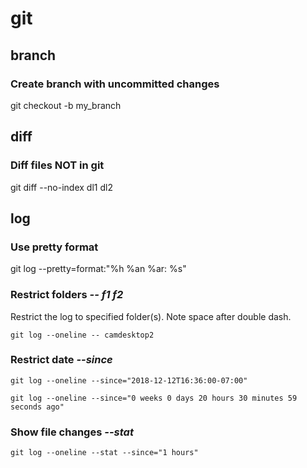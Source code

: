 # git

## branch
### Create branch with uncommitted changes

  git checkout -b my_branch

## diff
### Diff files NOT in git

  git diff --no-index dl1 dl2

## log
### Use pretty format

  git log --pretty=format:"%h %an %ar: %s"

### Restrict folders ***-- f1 f2*** 

Restrict the log to specified folder(s). Note space after double dash.

`git log --oneline -- camdesktop2`

### Restrict date ***--since***

  `git log --oneline --since="2018-12-12T16:36:00-07:00"`

  `git log --oneline --since="0 weeks 0 days 20 hours 30 minutes 59 seconds ago"`

### Show file changes ***--stat***

   `git log --oneline --stat --since="1 hours"`